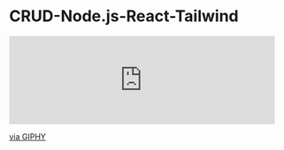 # CRUD-Node.js-React-Tailwind



<iframe src="https://giphy.com/embed/E8GS5prNl7VgfxCKlD" width="480" height="160" frameBorder="0" class="giphy-embed" allowFullScreen></iframe><p><a href="https://giphy.com/gifs/E8GS5prNl7VgfxCKlD">via GIPHY</a></p>
